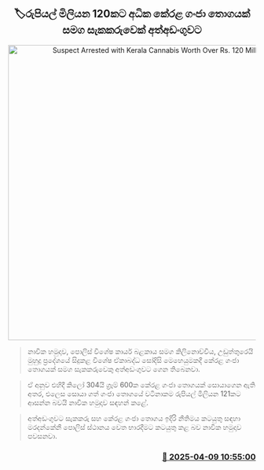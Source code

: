 <p align='center'><b><h2 align='center' title='Suspect Arrested with Kerala Cannabis Worth Over Rs. 120 Million'>🏷රුපියල් මිලියන 120කට අධික කේරළ ගංජා තොගයක් සමග සැකකරුවෙක් අත්අඩංගුවට</h2></b></p>
<p align='center'><img src='https://helakuru.sgp1.cdn.digitaloceanspaces.com/esana/images/lib/kerala-ganja-aa.jpg' width='600' alt='Suspect Arrested with Kerala Cannabis Worth Over Rs. 120 Million'></p>

> නාවික හමුදාව, පොලිස් විශේෂ කාර්ය බළකාය සමග කිලිනොච්චිය, උඩුත්තුරෙයි මුහුදු ප්‍රදේශයේ සිදුකළ විශේෂ ඒකාබද්ධ සෝදිසි මෙහෙයුමකදී කේරළ ගංජා තොගයක් සමග සැකකරුවෙකු අත්අඩංගුවට ගෙන තිබෙනවා.

> ඒ අනුව එහිදී කිලෝ 304යි ග්‍රෑම් 600ක කේරළ ගංජා තොගයක් සොයාගෙන ඇති අතර, එලෙස සොයා ගත් ගංජා තොගයේ වටිනාකම රුපියල් මිලියන 121කට ආසන්න බවයි නාවික හමුදාව සඳහන් කළේ.

> අත්අඩංගුවට සැකකරු සහ කේරළ ගංජා තොගය ඉදිරි නීතිමය කටයුතු සඳහා මරදන්කේනී පොලිස් ස්ථානය වෙත භාරදීමට කටයුතු කළ බව නාවික හමුදාව පවසනවා.



<h3 align='right'><a href='https://www.helakuru.lk/esana/p/109109/'>📅 2025-04-09 10:55:00</a></h3>
